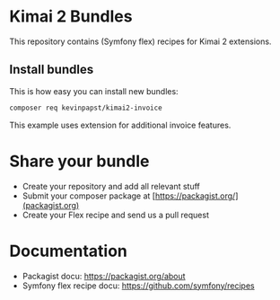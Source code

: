 # Kimai 2 Bundles

This repository contains (Symfony flex) recipes for Kimai 2 extensions.
 
## Install bundles

This is how easy you can install new bundles:

```bash
composer req kevinpapst/kimai2-invoice
```
This example uses extension for additional invoice features.

# Share your bundle

- Create your repository and add all relevant stuff
- Submit your composer package at [https://packagist.org/](packagist.org)
- Create your Flex recipe and send us a pull request

# Documentation

- Packagist docu: <https://packagist.org/about>
- Symfony flex recipe docu: <https://github.com/symfony/recipes>
